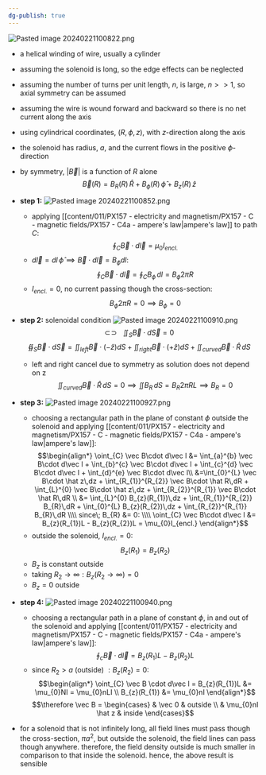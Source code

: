 ```yaml
---
dg-publish: true
---
```

![Pasted image 20240221100822.png](/img/user/pics/Pasted%20image%2020240221100822.png)
- a helical winding of wire, usually a cylinder

- assuming the solenoid is long, so the edge effects can be neglected
- assuming the number of turns per unit length, $n$, is large, ${} n>>1$, so axial symmetry can be assumed
- assuming the wire is wound forward and backward so there is no net current along the axis

- using cylindrical coordinates, $(R,\phi,z)$, with $z$-direction along the axis
- the solenoid has radius, $a$, and the current flows in the positive $\phi$-direction

- by symmetry, $|\vec B|$ is a function of $R$ alone
$$
\vec B (R) = B_{R}(R)\,\hat R+ B_{\phi}(R)\,\hat\phi + B_{z}(R)\,\hat z
$$

- **step 1:**
	![Pasted image 20240221100852.png](/img/user/pics/Pasted%20image%2020240221100852.png)
	- applying [[content/011/PX157 - electricity and magnetism/PX157 - C - magnetic fields/PX157 - C4a - ampere's law\|ampere's law]] to path $C:$
$$
\oint_{C}\vec B \cdot d\vec l = \mu_{0}I_{encl.}
$$
	- $d\vec l = dl\,\hat \phi \implies \vec B \cdot d\vec l = B_{\phi}dl:$
$$
\oint_{C}\vec B\cdot d\vec l = \oint_{C}B_{\phi}\,dl = B_{\phi}2\pi R
$$
	- $I_{encl.}=0$, no current passing though the cross-section:
$$
B_{\phi} 2\pi R = 0\implies B_{\phi}=0
$$
- **step 2:** solenoidal condition
	![Pasted image 20240221100910.png](/img/user/pics/Pasted%20image%2020240221100910.png)
	$$\newcommand{\oiint}{\subset\!\supset \!\!\!\!\!\!\!\!\!\!\iint}
	  \oiint_{S}\vec B\cdot d\vec S =0$$
	$$\oiint_{S}\vec B\cdot d\vec S = \iint_{left}\vec B \cdot (-\hat z)dS + \iint_{right} \vec B\cdot (+\hat z)dS + \iint_{curved}\vec B \cdot \hat R\,dS$$
	- left and right cancel due to symmetry as solution does not depend on z
	$$\iint_{curved}\vec B \cdot \hat R\,dS=0 \implies \iint B_{R}\,dS = B_{R} 2\pi RL \implies B_{R}=0$$

- **step 3:**
	![Pasted image 20240221100927.png](/img/user/pics/Pasted%20image%2020240221100927.png)
	- choosing a rectangular path in the plane of constant $\phi$ outside the solenoid and applying [[content/011/PX157 - electricity and magnetism/PX157 - C - magnetic fields/PX157 - C4a - ampere's law\|ampere's law]]:
$$\begin{align*}
		\oint_{C} \vec B\cdot d\vec l &= \int_{a}^{b} \vec B\cdot d\vec l + \int_{b}^{c} \vec B\cdot d\vec l + \int_{c}^{d} \vec B\cdot d\vec l + \int_{d}^{e} \vec B\cdot d\vec l\\
		&=\int_{0}^{L} \vec B\cdot \hat z\,dz + \int_{R_{1}}^{R_{2}} \vec B\cdot \hat R\,dR + \int_{L}^{0} \vec B\cdot \hat z\,dz + \int_{R_{2}}^{R_{1}} \vec B\cdot \hat R\,dR \\
		&= \int_{L}^{0} B_{z}(R_{1})\,dz + \int_{R_{1}}^{R_{2}} B_{R}\,dR + \int_{0}^{L} B_{z}(R_{2})\,dz + \int_{R_{2}}^{R_{1}} B_{R}\,dR \\\\
		since\; B_{R} &= 0: \\\\
		\oint_{C} \vec B\cdot d\vec l &= B_{z}(R_{1})L - B_{z}(R_{2})L = \mu_{0}I_{encl.}
	\end{align*}$$
	- outside the solenoid, $I_{encl.}=0:$
$$
B_{z}(R_{1}) = B_{z}(R_{2})
$$
	- $B_{z}$ is constant outside
	- taking $R_{2}\to \infty: B_{z}(R_{2}\to \infty) =0$ 
	- $B_{z}=0$ outside

- **step 4:**
	![Pasted image 20240221100940.png](/img/user/pics/Pasted%20image%2020240221100940.png)
	- choosing a rectangular path in a plane of constant $\phi$, in and out of the solenoid and applying [[content/011/PX157 - electricity and magnetism/PX157 - C - magnetic fields/PX157 - C4a - ampere's law\|ampere's law]]:
$$
\oint_{c}\vec B\cdot d\vec l = B_{z}(R_{1})L - B_{z}(R_{2})L
$$
	- since $R_{2}>a$ (outside) $: B_{z}(R_{2})=0:$
$$\begin{align*}
			\oint_{C} \vec B \cdot d\vec l = B_{z}(R_{1})L &= \mu_{0}NI = \mu_{0}nLI \\
			B_{z}(R_{1}) &= \mu_{0}nI
		\end{align*}$$
$$\therefore \vec B = \begin{cases}
     & \vec 0 & outside \\
     & \mu_{0}nI \hat z & inside
\end{cases}$$

- for a solenoid that is not infinitely long, all field lines must pass though the cross-section, $\pi a^{2}$, but outside the solenoid, the field lines can pass though anywhere. therefore, the field density outside is much smaller in comparison to that inside the solenoid. hence, the above result is sensible
